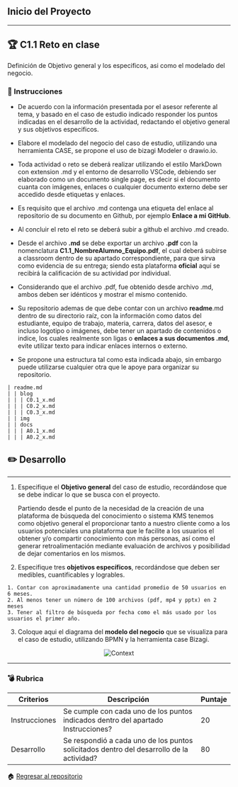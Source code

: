 ## Inicio del Proyecto
---
## :trophy: C1.1 Reto en clase
Definición de Objetivo general y los especificos, asi como el modelado del negocio.

### :blue_book: Instrucciones

* De acuerdo con la información presentada por el asesor referente al tema, y basado en el caso de estudio indicado responder los puntos indicadas en el desarrollo de la actividad, redactando el objetivo general y sus objetivos especificos.

* Elabore el modelado del negocio del caso de estudio, utilizando una herramienta CASE, se propone el uso de bizagi Modeler o drawio.io.

* Toda actividad o reto se deberá realizar utilizando el estilo MarkDown con extension .md y el entorno de desarrollo VSCode, debiendo ser elaborado como un documento single page, es decir si el documento cuanta con imágenes, enlaces o cualquier documento externo debe ser accedido desde etiquetas y enlaces.

* Es requisito que el archivo .md contenga una etiqueta del enlace al repositorio de su documento en Github, por ejemplo **Enlace a mi GitHub**.

* Al concluir el reto el reto se deberá subir a github el archivo .md creado.

* Desde el archivo **.md** se debe exportar un archivo **.pdf** con la nomenclatura **C1.1_NombreAlumno_Equipo.pdf**, el cual deberá subirse a classroom dentro de su apartado correspondiente, para que sirva como evidencia de su entrega; siendo esta plataforma **oficial** aquí se recibirá la calificación de su actividad por individual.

* Considerando que el archivo .pdf, fue obtenido desde archivo .md, ambos deben ser idénticos y mostrar el mismo contenido.

* Su repositorio ademas de que debe contar con un archivo **readme**.md dentro de su directorio raíz, con la información como datos del estudiante, equipo de trabajo, materia, carrera, datos del asesor, e incluso logotipo o imágenes, debe tener un apartado de contenidos o indice, los cuales realmente son ligas o **enlaces a sus documentos .md**, evite utilizar texto para indicar enlaces internos o externo.

* Se propone una estructura tal como esta indicada abajo, sin embargo puede utilizarse cualquier otra que le apoye para organizar su repositorio.

~~~
| readme.md
| | blog
| | | C0.1_x.md
| | | C0.2_x.md
| | | C0.3_x.md
| | img
| | docs
| | | A0.1_x.md
| | | A0.2_x.md
~~~

## :pencil2: Desarrollo
---
 1.  Especifique el **Objetivo general** del caso de estudio, recordándose que se debe indicar lo que se busca con el proyecto.
        
        Partiendo desde el punto de la necesidad de la creación de una plataforma de búsqueda del conocimiento o sistema KMS tenemos como objetivo general el proporcionar tanto a nuestro cliente como a los usuarios potenciales una plataforma que le facilite a los usuarios el obtener y/o compartir conocimiento con más personas, así como el generar retroalimentación mediante evaluación de archivos y posibilidad de dejar comentarios en los mismos.

2. Especifique tres **objetivos específicos**, recordándose que deben ser medibles, cuantificables y logrables.
~~~
1. Contar con aproximadamente una cantidad promedio de 50 usuarios en 6 meses.
2. Al menos tener un número de 100 archivos (pdf, mp4 y pptx) en 2 meses
3. Tener al filtro de búsqueda por fecha como el más usado por los usuarios el primer año. 
~~~

3. Coloque aqui el diagrama del **modelo del negocio** que se visualiza para el caso de estudio, utilizando BPMN y la herramienta case Bizagi.
<p align="center">
    <img alt="Context" src="">
</p>

___

### :bomb: Rubrica

| Criterios | Descripción | Puntaje |
| ------------- | -------------------------------------------------------------------------------------------- | ------- |
| Instrucciones | Se cumple con cada uno de los puntos indicados dentro del apartado Instrucciones? | 20 |
| Desarrollo | Se respondió a cada uno de los puntos solicitados dentro del desarrollo de la actividad? | 80 |


:house: [Regresar al repositorio](https://github.com/Bernal03/AnalisisAvanzado_Repositorio_Bernal "Github")